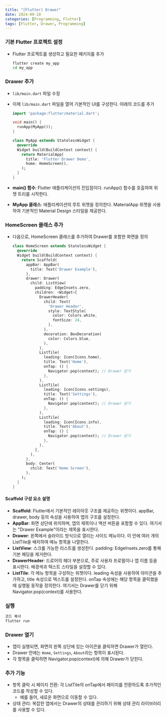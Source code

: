 ```yaml
---
title: "[Flutter] Drawer"
date: 2024-09-10
categories: [Programming, Flutter]
tags: [Flutter, Drawer, Programming]
---
```


### 기본 Flutter 프로젝트 설정

- Flutter 프로젝트를 생성하고 필요한 패키지를 추가
  ```bash
  flutter create my_app
  cd my_app
  ```

### Drawer 추가

- `lib/main.dart` 파일 수정
- 이제 `lib/main.dart` 파일을 열어 기본적인 UI를 구성한다. 아래의 코드를 추가
  ```dart
  import 'package:flutter/material.dart';

  void main() {
    runApp(MyApp());
  }

  class MyApp extends StatelessWidget {
    @override
    Widget build(BuildContext context) {
      return MaterialApp(
        title: 'Flutter Drawer Demo',
        home: HomeScreen(),
      );
    }
  }
  ```

- **main() 함수**: Flutter 애플리케이션의 진입점이다. runApp() 함수를 호출하여 위젯 트리를 시작한다.
- **MyApp 클래스**: 애플리케이션의 루트 위젯을 정의한다. MaterialApp 위젯을 사용하여 기본적인 Material Design 스타일을 제공한다.

### HomeScreen 클래스 추가

- 다음으로, HomeScreen 클래스를 추가하여 Drawer를 포함한 화면을 정의
  ```dart
  class HomeScreen extends StatelessWidget {
    @override
    Widget build(BuildContext context) {
      return Scaffold(
        appBar: AppBar(
          title: Text('Drawer Example'),
        ),
        drawer: Drawer(
          child: ListView(
            padding: EdgeInsets.zero,
            children: <Widget>[
              DrawerHeader(
                child: Text(
                  'Drawer Header',
                  style: TextStyle(
                    color: Colors.white,
                    fontSize: 24,
                  ),
                ),
                decoration: BoxDecoration(
                  color: Colors.blue,
                ),
              ),
              ListTile(
                leading: Icon(Icons.home),
                title: Text('Home'),
                onTap: () {
                  Navigator.pop(context); // Drawer 닫기
                },
              ),
              ListTile(
                leading: Icon(Icons.settings),
                title: Text('Settings'),
                onTap: () {
                  Navigator.pop(context); // Drawer 닫기
                },
              ),
              ListTile(
                leading: Icon(Icons.info),
                title: Text('About'),
                onTap: () {
                  Navigator.pop(context); // Drawer 닫기
                },
              ),
            ],
          ),
        ),
        body: Center(
          child: Text('Home Screen'),
        ),
      );
    }
  }
  ```

#### Scaffold 구성 요소 설명

- **Scaffold**: Flutter에서 기본적인 레이아웃 구조를 제공하는 위젯이다. appBar, drawer, body 등의 속성을 사용하여 앱의 구조를 설정한다.
- **AppBar**: 화면 상단에 위치하며, 앱의 제목이나 액션 버튼을 포함할 수 있다. 여기서는 "Drawer Example"이라는 제목을 표시한다.
- **Drawer**: 왼쪽에서 슬라이드 방식으로 열리는 사이드 메뉴이다. 이 안에 여러 개의 ListTile을 배치하여 메뉴 항목을 나열한다.
- **ListView**: 스크롤 가능한 리스트를 생성한다. padding: EdgeInsets.zero를 통해 기본 패딩을 제거한다.
- **DrawerHeader**: 드로어의 헤더 부분으로, 주로 사용자 프로필이나 앱 이름 등을 표시한다. 배경색과 텍스트 스타일을 설정할 수 있다.
- **ListTile**: 각 메뉴 항목을 구성하는 위젯이다. leading 속성을 사용하여 아이콘을 추가하고, title 속성으로 텍스트를 설정한다. onTap 속성에는 해당 항목을 클릭했을 때 실행될 동작을 정의한다. 여기서는 Drawer를 닫기 위해 Navigator.pop(context)를 사용한다.

### 실행

```bash
코드 복사
flutter run
```

### Drawer 열기

- 앱이 실행되면, 화면의 왼쪽 상단에 있는 아이콘을 클릭하면 Drawer가 열린다.
- Drawer 안에는 `Home`, `Settings`, `About`라는 항목이 표시된다.
- 각 항목을 클릭하면 Navigator.pop(context)에 의해 Drawer가 닫힌다.

### 추가 기능

- 항목 클릭 시 페이지 전환: 각 ListTile의 onTap에서 페이지를 전환하도록 추가적인 코드를 작성할 수 있다.
  - 예를 들어, 새로운 화면으로 이동할 수 있다.
- 상태 관리: 복잡한 앱에서는 Drawer의 상태를 관리하기 위해 상태 관리 라이브러리를 사용할 수 있다.